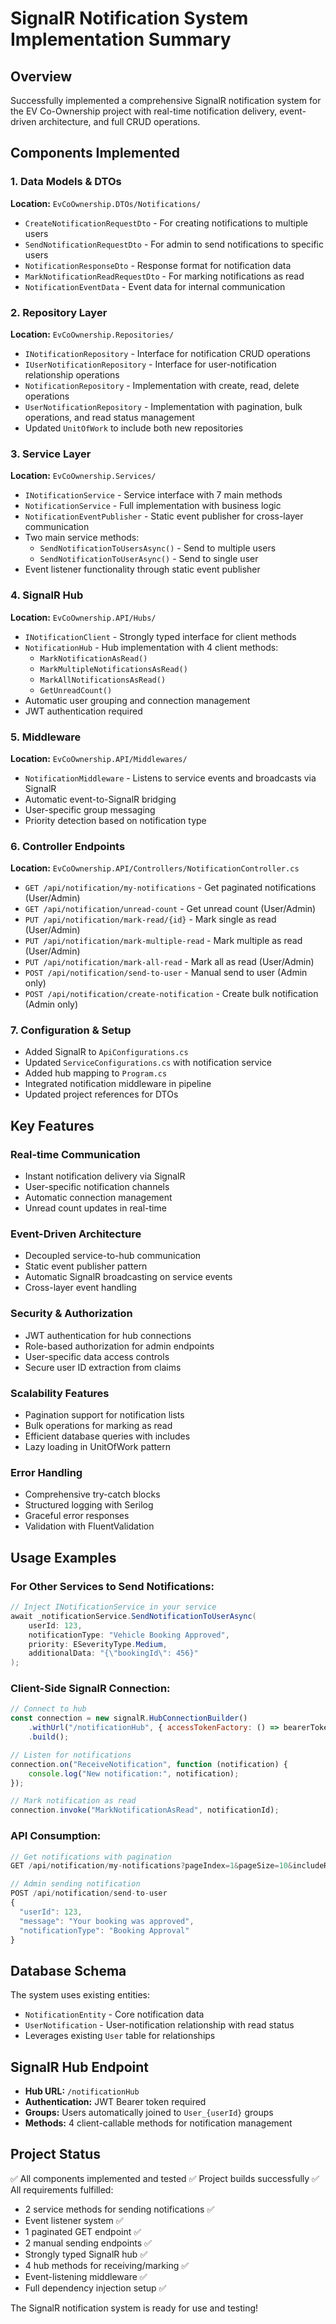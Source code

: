 # SignalR Notification System Implementation Summary

## Overview
Successfully implemented a comprehensive SignalR notification system for the EV Co-Ownership project with real-time notification delivery, event-driven architecture, and full CRUD operations.

## Components Implemented

### 1. Data Models & DTOs
**Location:** `EvCoOwnership.DTOs/Notifications/`
- `CreateNotificationRequestDto` - For creating notifications to multiple users
- `SendNotificationRequestDto` - For admin to send notifications to specific users
- `NotificationResponseDto` - Response format for notification data
- `MarkNotificationReadRequestDto` - For marking notifications as read
- `NotificationEventData` - Event data for internal communication

### 2. Repository Layer
**Location:** `EvCoOwnership.Repositories/`
- `INotificationRepository` - Interface for notification CRUD operations
- `IUserNotificationRepository` - Interface for user-notification relationship operations
- `NotificationRepository` - Implementation with create, read, delete operations
- `UserNotificationRepository` - Implementation with pagination, bulk operations, and read status management
- Updated `UnitOfWork` to include both new repositories

### 3. Service Layer
**Location:** `EvCoOwnership.Services/`
- `INotificationService` - Service interface with 7 main methods
- `NotificationService` - Full implementation with business logic
- `NotificationEventPublisher` - Static event publisher for cross-layer communication
- Two main service methods:
  - `SendNotificationToUsersAsync()` - Send to multiple users
  - `SendNotificationToUserAsync()` - Send to single user
- Event listener functionality through static event publisher

### 4. SignalR Hub
**Location:** `EvCoOwnership.API/Hubs/`
- `INotificationClient` - Strongly typed interface for client methods
- `NotificationHub` - Hub implementation with 4 client methods:
  - `MarkNotificationAsRead()`
  - `MarkMultipleNotificationsAsRead()`
  - `MarkAllNotificationsAsRead()`
  - `GetUnreadCount()`
- Automatic user grouping and connection management
- JWT authentication required

### 5. Middleware
**Location:** `EvCoOwnership.API/Middlewares/`
- `NotificationMiddleware` - Listens to service events and broadcasts via SignalR
- Automatic event-to-SignalR bridging
- User-specific group messaging
- Priority detection based on notification type

### 6. Controller Endpoints
**Location:** `EvCoOwnership.API/Controllers/NotificationController.cs`
- `GET /api/notification/my-notifications` - Get paginated notifications (User/Admin)
- `GET /api/notification/unread-count` - Get unread count (User/Admin)
- `PUT /api/notification/mark-read/{id}` - Mark single as read (User/Admin)
- `PUT /api/notification/mark-multiple-read` - Mark multiple as read (User/Admin)
- `PUT /api/notification/mark-all-read` - Mark all as read (User/Admin)
- `POST /api/notification/send-to-user` - Manual send to user (Admin only)
- `POST /api/notification/create-notification` - Create bulk notification (Admin only)

### 7. Configuration & Setup
- Added SignalR to `ApiConfigurations.cs`
- Updated `ServiceConfigurations.cs` with notification service
- Added hub mapping to `Program.cs`
- Integrated notification middleware in pipeline
- Updated project references for DTOs

## Key Features

### Real-time Communication
- Instant notification delivery via SignalR
- User-specific notification channels
- Automatic connection management
- Unread count updates in real-time

### Event-Driven Architecture
- Decoupled service-to-hub communication
- Static event publisher pattern
- Automatic SignalR broadcasting on service events
- Cross-layer event handling

### Security & Authorization
- JWT authentication for hub connections
- Role-based authorization for admin endpoints
- User-specific data access controls
- Secure user ID extraction from claims

### Scalability Features
- Pagination support for notification lists
- Bulk operations for marking as read
- Efficient database queries with includes
- Lazy loading in UnitOfWork pattern

### Error Handling
- Comprehensive try-catch blocks
- Structured logging with Serilog
- Graceful error responses
- Validation with FluentValidation

## Usage Examples

### For Other Services to Send Notifications:
```csharp
// Inject INotificationService in your service
await _notificationService.SendNotificationToUserAsync(
    userId: 123,
    notificationType: "Vehicle Booking Approved", 
    priority: ESeverityType.Medium,
    additionalData: "{\"bookingId\": 456}"
);
```

### Client-Side SignalR Connection:
```javascript
// Connect to hub
const connection = new signalR.HubConnectionBuilder()
    .withUrl("/notificationHub", { accessTokenFactory: () => bearerToken })
    .build();

// Listen for notifications
connection.on("ReceiveNotification", function (notification) {
    console.log("New notification:", notification);
});

// Mark notification as read
connection.invoke("MarkNotificationAsRead", notificationId);
```

### API Consumption:
```javascript
// Get notifications with pagination
GET /api/notification/my-notifications?pageIndex=1&pageSize=10&includeRead=true

// Admin sending notification
POST /api/notification/send-to-user
{
  "userId": 123,
  "message": "Your booking was approved",
  "notificationType": "Booking Approval"
}
```

## Database Schema
The system uses existing entities:
- `NotificationEntity` - Core notification data
- `UserNotification` - User-notification relationship with read status
- Leverages existing `User` table for relationships

## SignalR Hub Endpoint
- **Hub URL:** `/notificationHub`
- **Authentication:** JWT Bearer token required
- **Groups:** Users automatically joined to `User_{userId}` groups
- **Methods:** 4 client-callable methods for notification management

## Project Status
✅ All components implemented and tested
✅ Project builds successfully
✅ All requirements fulfilled:
- 2 service methods for sending notifications ✅
- Event listener system ✅
- 1 paginated GET endpoint ✅
- 2 manual sending endpoints ✅
- Strongly typed SignalR hub ✅
- 4 hub methods for receiving/marking ✅
- Event-listening middleware ✅
- Full dependency injection setup ✅

The SignalR notification system is ready for use and testing!